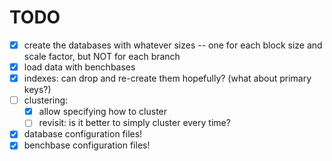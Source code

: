 TODO
====

- [x] create the databases with whatever sizes -- one for each block size and scale factor, but NOT for each branch
- [x] load data with benchbases
- [x] indexes: can drop and re-create them hopefully? (what about primary keys?)
- [ ] clustering:
    - [x] allow specifying how to cluster
    - [ ] revisit: is it better to simply cluster every time?
- [x] database configuration files!
- [x] benchbase configuration files!